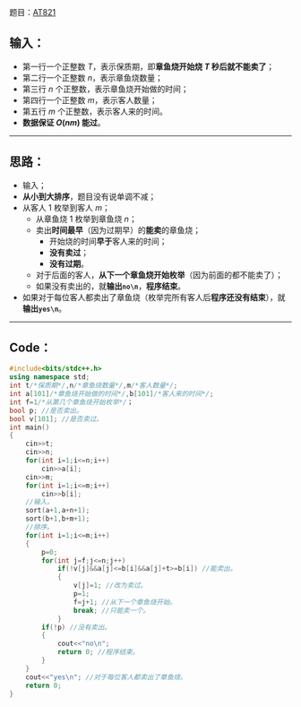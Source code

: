 题目：[AT821](https://www.luogu.com.cn/problem/AT821)
## 输入：
- 第一行一个正整数 $T$，表示保质期，即**章鱼烧开始烧 $T$ 秒后就不能卖了**；
- 第二行一个正整数 $n$，表示章鱼烧数量；
- 第三行 $n$ 个正整数，表示章鱼烧开始做的时间；
- 第四行一个正整数 $m$，表示客人数量；
- 第五行 $m$ 个正整数，表示客人来的时间。
- **数据保证 $O(nm)$ 能过**。

------------

## 思路：
- 输入；
- **从小到大排序**，题目没有说单调不减；
- 从客人 $1$ 枚举到客人 $m$；
	- 从章鱼烧 $1$ 枚举到章鱼烧 $n$；
    - 卖出**时间最早**（因为过期早）的**能卖**的章鱼烧；
    	- 开始烧的时间**早于**客人来的时间；
    	- **没有卖过**；
        - **没有过期**。
    - 对于后面的客人，**从下一个章鱼烧开始枚举**（因为前面的都不能卖了）；
    - 如果没有卖出的，就**输出```no\n```**，**程序结束**。
- 如果对于每位客人都卖出了章鱼烧（枚举完所有客人后**程序还没有结束**），就**输出```yes\n```**。

------------

## Code：
```cpp
#include<bits/stdc++.h>
using namespace std;
int t/*保质期*/,n/*章鱼烧数量*/,m/*客人数量*/;
int a[101]/*章鱼烧开始做的时间*/,b[101]/*客人来的时间*/;
int f=1/*从第几个章鱼烧开始枚举*/；
bool p; //是否卖出。
bool v[101]; //是否卖过。
int main()
{
	cin>>t;
	cin>>n;
	for(int i=1;i<=n;i++)
		cin>>a[i];
	cin>>m;
	for(int i=1;i<=m;i++)
		cin>>b[i];
    //输入。
	sort(a+1,a+n+1);
	sort(b+1,b+m+1);
    //排序。
	for(int i=1;i<=m;i++)
	{
		p=0;
		for(int j=f;j<=n;j++)
			if(!v[j]&&a[j]<=b[i]&&a[j]+t>=b[i]) //能卖出。
			{
				v[j]=1; //改为卖过。
				p=1;
                f=j+1; //从下一个章鱼烧开始。
				break; //只能卖一个。
			}
		if(!p) //没有卖出。
		{
			cout<<"no\n";
			return 0; //程序结束。
		}		
	}
	cout<<"yes\n"; //对于每位客人都卖出了章鱼烧。
	return 0;
}
```